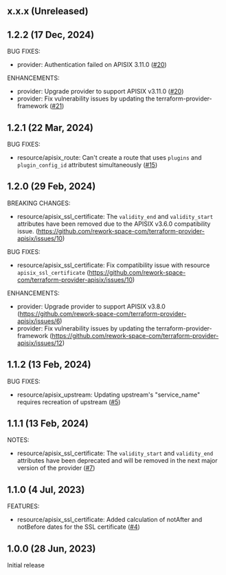 ## x.x.x (Unreleased)

## 1.2.2 (17 Dec, 2024)

BUG FIXES:

- provider: Authentication failed on APISIX 3.11.0 ([#20](https://github.com/rework-space-com/terraform-provider-apisix/issues/20))

ENHANCEMENTS:

- provider: Upgrade provider to support APISIX v3.11.0 ([#20](https://github.com/rework-space-com/terraform-provider-apisix/issues/20))
- provider: Fix vulnerability issues by updating the terraform-provider-framework ([#21](https://github.com/rework-space-com/terraform-provider-apisix/issues/22))

## 1.2.1 (22 Mar, 2024)

BUG FIXES:

- resource/apisix_route: Can't create a route that uses `plugins` and `plugin_config_id` attributest simultaneously ([#15](https://github.com/rework-space-com/terraform-provider-apisix/issues/15))

## 1.2.0 (29 Feb, 2024)

BREAKING CHANGES:

- resource/apisix_ssl_certificate: The `validity_end` and `validity_start` attributes have been removed due to the APISIX v3.6.0 compatibility issue. (https://github.com/rework-space-com/terraform-provider-apisix/issues/10)

BUG FIXES:

- resource/apisix_ssl_certificate: Fix compatibility issue with resource `apisix_ssl_certificate` (https://github.com/rework-space-com/terraform-provider-apisix/issues/10)

ENHANCEMENTS:

- provider: Upgrade provider to support APISIX v3.8.0 (https://github.com/rework-space-com/terraform-provider-apisix/issues/6)
- provider: Fix vulnerability issues by updating the terraform-provider-framework (https://github.com/rework-space-com/terraform-provider-apisix/issues/12)

## 1.1.2 (13 Feb, 2024)

BUG FIXES:

- resource/apisix_upstream: Updating upstream's "service_name" requires recreation of upstream ([#5](https://github.com/rework-space-com/terraform-provider-apisix/issues/5))

## 1.1.1 (13 Feb, 2024)

NOTES:

- resource/apisix_ssl_certificate: The `validity_start` and `validity_end` attributes have been deprecated and will be removed in the next major version of the provider ([#7](https://github.com/rework-space-com/terraform-provider-apisix/issues/7))

## 1.1.0 (4 Jul, 2023)

FEATURES:

- resource/apisix_ssl_certificate: Added calculation of notAfter and notBefore dates for the SSL certificate ([#4](https://github.com/rework-space-com/terraform-provider-apisix/pull/4))

## 1.0.0 (28 Jun, 2023)
Initial release
